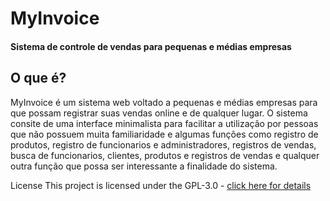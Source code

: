 <h1>MyInvoice</h1>
<h4>Sistema de controle de vendas para pequenas e médias empresas</h4>

<h2>O que é?</h2>
MyInvoice é um sistema web voltado a pequenas e médias empresas para que possam registrar suas vendas online e de qualquer lugar. O sistema consite de uma interface minimalista para facilitar a utilização por pessoas que não possuem muita familiaridade e algumas funções como registro de produtos, registro de funcionarios e administradores, registros de vendas, busca de funcionarios, clientes, produtos e registros de vendas e qualquer outra função que possa ser interessante a finalidade do sistema.

<h12>License</h2>
This project is licensed under the GPL-3.0 - <a href='https://opensource.org/licenses/gpl-3.0.html'> click here for details</a>
